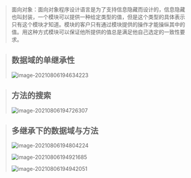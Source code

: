 > 面向对象：面向对象程序设计语言是为了支持信息隐藏而设计的，信息隐藏也叫封装，一个模块可以提供一种给定类型的值，但是这个类型的具体表示只有这个模块才知道。模块的客户只有通过模块提供的操作才能操纵其中的值。用这种方式模块可以保证他所提供的值总是满足他自己选定的一致性要求。

> ## 数据域的单继承性
>
> ![image-20210806194634223](image/image-20210806194634223.png)

> ## 方法的搜索
>
> ![image-20210806194726307](image/image-20210806194726307.png)

> ## 多继承下的数据域与方法
>
> ![image-20210806194804224](image/image-20210806194804224.png)
>
> ![image-20210806194921685](image/image-20210806194921685.png)
>
> ![image-20210806194942051](image/image-20210806194942051.png)

